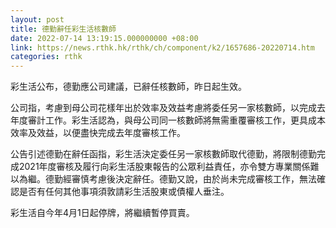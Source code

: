 ```yaml
---
layout: post
title: 德勤辭任彩生活核數師
date: 2022-07-14 13:19:15.000000000 +08:00
link: https://news.rthk.hk/rthk/ch/component/k2/1657686-20220714.htm
categories: rthk
---
```


彩生活公布，德勤應公司建議，已辭任核數師，昨日起生效。

公司指，考慮到母公司花樣年出於效率及效益考慮將委任另一家核數師，以完成去年度審計工作。彩生活認為，與母公司同一核數師將無需重覆審核工作，更具成本效率及效益，以便盡快完成去年度審核工作。

公告引述德勤在辭任函指，彩生活決定委任另一家核數師取代德勤，將限制德勤完成2021年度審核及履行向彩生活股東報告的公眾利益責任，亦令雙方專業關係難以為繼。德勤經審慎考慮後決定辭任。德勤又說，由於尚未完成審核工作，無法確認是否有任何其他事項須敦請彩生活股東或債權人垂注。

彩生活自今年4月1日起停牌，將繼續暫停買賣。
